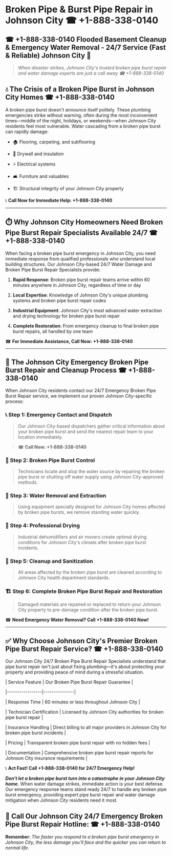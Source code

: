 # Broken Pipe & Burst Pipe Repair in Johnson City ☎ +1-888-338-0140  
## ☎ +1-888-338-0140 Flooded Basement Cleanup & Emergency Water Removal - 24/7 Service (Fast & Reliable) Johnson City 🚨  

> *When disaster strikes, Johnson City's trusted broken pipe burst repair and water damage experts are just a call away ☎ +1-888-338-0140*  

## 💧 The Crisis of a Broken Pipe Burst in Johnson City Homes ☎ +1-888-338-0140  

A broken pipe burst doesn't announce itself politely. These plumbing emergencies strike without warning, often during the most inconvenient times—middle of the night, holidays, or weekends—when Johnson City residents feel most vulnerable. Water cascading from a broken pipe burst can rapidly damage:  

* 🏠 Flooring, carpeting, and subflooring  
* 🧱 Drywall and insulation  
* ⚡ Electrical systems  
* 🛋️ Furniture and valuables  
* 🏗️ Structural integrity of your Johnson City property  

📞 **Call Now for Immediate Help: +1-888-338-0140**  

---  

## ⏱️ Why Johnson City Homeowners Need Broken Pipe Burst Repair Specialists Available 24/7 ☎ +1-888-338-0140  

When facing a broken pipe burst emergency in Johnson City, you need immediate response from qualified professionals who understand local building structures. Our Johnson City-based 24/7 Water Damage and Broken Pipe Burst Repair Specialists provide:  

1. **Rapid Response**: Broken pipe burst repair teams arrive within 60 minutes anywhere in Johnson City, regardless of time or day  
2. **Local Expertise**: Knowledge of Johnson City's unique plumbing systems and broken pipe burst repair codes  
3. **Industrial Equipment**: Johnson City's most advanced water extraction and drying technology for broken pipe burst repair  
4. **Complete Restoration**: From emergency cleanup to final broken pipe burst repairs, all handled by one team  

☎ **For Immediate Assistance, Call Now: +1-888-338-0140**  

---  

## 🔧 The Johnson City Emergency Broken Pipe Burst Repair and Cleanup Process ☎ +1-888-338-0140  

When Johnson City residents contact our 24/7 Emergency Broken Pipe Burst Repair service, we implement our proven Johnson City-specific process:  

### 📞 Step 1: Emergency Contact and Dispatch  
> Our Johnson City-based dispatchers gather critical information about your broken pipe burst and send the nearest repair team to your location immediately.  
> ☎ **Call Now: +1-888-338-0140**  

### 🚿 Step 2: Broken Pipe Burst Control  
> Technicians locate and stop the water source by repairing the broken pipe burst or shutting off water supply using Johnson City-approved methods.  

### 🌊 Step 3: Water Removal and Extraction  
> Using equipment specially designed for Johnson City homes affected by broken pipe bursts, we remove standing water quickly.  

### 💨 Step 4: Professional Drying  
> Industrial dehumidifiers and air movers create optimal drying conditions for Johnson City's climate after broken pipe burst incidents.  

### 🧼 Step 5: Cleanup and Sanitization  
> All areas affected by the broken pipe burst are cleaned according to Johnson City health department standards.  

### 🏗️ Step 6: Complete Broken Pipe Burst Repair and Restoration  
> Damaged materials are repaired or replaced to return your Johnson City property to pre-damage condition after the broken pipe burst.  

☎ **Need Emergency Water Removal? Call +1-888-338-0140 Now!**  

---  

## ✅ Why Choose Johnson City's Premier Broken Pipe Burst Repair Service? ☎ +1-888-338-0140  

Our Johnson City 24/7 Broken Pipe Burst Repair Specialists understand that pipe burst repair isn't just about fixing plumbing—it's about protecting your property and providing peace of mind during a stressful situation.  

| Service Feature | Our Broken Pipe Burst Repair Guarantee |  
|-----------------|---------------|  
| Response Time | 60 minutes or less throughout Johnson City |  
| Technician Certification | Licensed by Johnson City authorities for broken pipe burst repair |  
| Insurance Handling | Direct billing to all major providers in Johnson City for broken pipe burst incidents |  
| Pricing | Transparent broken pipe burst repair with no hidden fees |  
| Documentation | Comprehensive broken pipe burst repair reports for Johnson City insurance requirements |  

📞 **Act Fast! Call +1-888-338-0140 for 24/7 Emergency Help!**  

***Don't let a broken pipe burst turn into a catastrophe in your Johnson City home.*** When water damage strikes, immediate action is your best defense. Our emergency response teams stand ready 24/7 to handle any broken pipe burst emergency, providing expert pipe burst repair and water damage mitigation when Johnson City residents need it most.  

## 📱 Call Our Johnson City 24/7 Emergency Broken Pipe Burst Repair Hotline: ☎ +1-888-338-0140  

**Remember**: *The faster you respond to a broken pipe burst emergency in Johnson City, the less damage you'll face and the quicker you can return to normal life.*